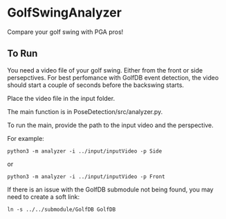 # GolfSwingAnalyzer
Compare your golf swing with PGA pros!

## To Run
You need a video file of your golf swing. Either from the front or side persepctives. For best perfomance with GolfDB event detection, the video should start a couple of seconds before the backswing starts.

Place the video file in the input folder.

The main function is in PoseDetection/src/analyzer.py.

To run the main, provide the path to the input video and the perspective.

For example:
```
python3 -m analyzer -i ../input/inputVideo -p Side
```

or 

```
python3 -m analyzer -i ../input/inputVideo -p Front
```

If there is an issue with the GolfDB submodule not being found, you may need to create a soft link:
```
ln -s ../../submodule/GolfDB GolfDB
```

